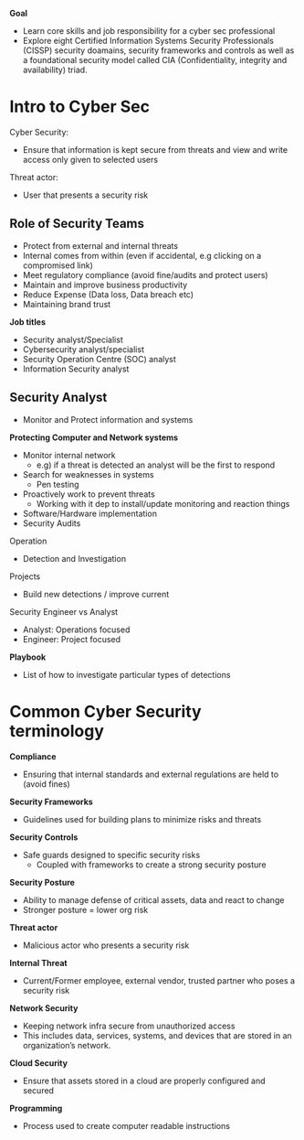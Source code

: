 
**Goal**
- Learn core skills and job responsibility for a cyber sec professional 
- Explore eight Certified Information Systems Security Professionals (CISSP) security doamains, security frameworks and controls as well as a foundational security model called CIA (Confidentiality, integrity and availability) triad.


# Intro to Cyber Sec
Cyber Security:
- Ensure that information is kept secure from threats and view and write access only given to selected users

Threat actor:
- User that presents a security risk

## Role of Security Teams
- Protect from external and internal threats
- Internal comes from within (even if accidental, e.g clicking on a compromised link)
- Meet regulatory compliance (avoid fine/audits and protect users)
- Maintain and improve business productivity 
- Reduce Expense (Data loss, Data breach etc)
- Maintaining brand trust

**Job titles**
- Security analyst/Specialist
- Cybersecurity analyst/specialist 
- Security Operation Centre (SOC) analyst 
- Information Security analyst

## Security Analyst 
- Monitor and Protect information and systems

**Protecting Computer and Network systems**
- Monitor internal network
	- e.g) if a threat is detected an analyst will be the first to respond
- Search for weaknesses in systems
	- Pen testing 
- Proactively work to prevent threats
	- Working with it dep to install/update monitoring and reaction things
- Software/Hardware implementation
- Security Audits

Operation 
- Detection and Investigation

Projects
- Build new detections / improve current

Security Engineer vs Analyst
- Analyst: Operations focused
- Engineer: Project focused

**Playbook**
- List of how to investigate particular types of detections


# Common Cyber Security terminology
**Compliance**
- Ensuring that internal standards and external regulations are held to (avoid fines)

**Security Frameworks**
- Guidelines used for building plans to minimize risks and threats

**Security Controls**
- Safe guards designed to specific security risks
	- Coupled with frameworks to create a strong security posture

**Security Posture**
- Ability to manage defense of critical assets, data and react to change
- Stronger posture = lower org risk

**Threat actor**
- Malicious actor who presents a security risk

**Internal Threat**
- Current/Former employee, external vendor, trusted partner who poses a security risk

**Network Security**
- Keeping network infra secure from unauthorized access
- This includes data, services, systems, and devices that are stored in an organization’s network.

**Cloud Security**
- Ensure that assets stored in a cloud are properly configured and secured

**Programming**
- Process used to create computer readable instructions